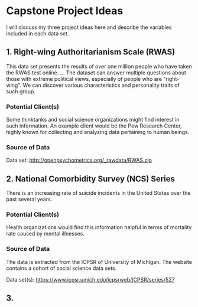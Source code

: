 # Capstone Project Ideas

I will discuss my three project ideas here and describe the variables included in each data set. 

## 1. Right-wing Authoritarianism Scale (RWAS)

This data set presents the results of over one million people who have taken the RWAS test online. 
...
The dataset can answer multiple questions about those with extreme political views, especially of people who are "right-wing". We can discover various characteristics and personality traits of such group. 

### Potential Client(s)

Some thinktanks and social science organizations might find interest in such information. An example client would be the Pew Research Center, highly known for collecting and analyzing data pertaining to human beings. 

### Source of Data

Data set: http://openpsychometrics.org/_rawdata/RWAS.zip

## 2. National Comorbidity Survey (NCS) Series

There is an increasing rate of suicide incidents in the United States over the past several years. 

### Potential Client(s)

Health organizations would find this information helpful in terms of mortality rate caused by mental illnesses. 

### Source of Data

The data is extracted from the ICPSR of University of Michigan. The website contains a cohort of social science data sets. 

Data set(s): https://www.icpsr.umich.edu/icpsrweb/ICPSR/series/527

## 3. 
